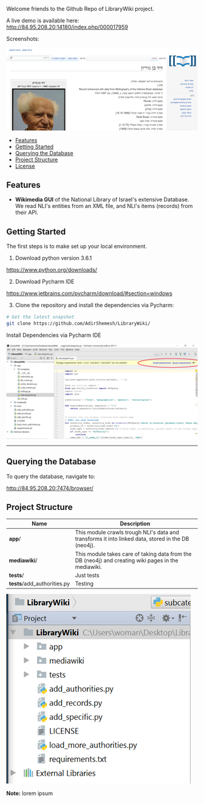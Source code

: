 Welcome friends to the Github Repo of LibraryWiki project.

A live demo is available here: http://84.95.208.20:14180/index.php/000017959

Screenshots:

<img src="ben-gurion.PNG">


- [Features](#features)
- [Getting Started](#getting-started)
- [Querying the Database](#querying-the-database)
- [Project Structure](#project-structure) 
- [License](#license)




Features
--------


- **Wikimedia GUI** of the National Library of Israel's extensive Database. We read NLI's entities from an XML file, and NLI's items (records) from their API.


Getting Started
---------------

The first steps is to make set up your local environment.

1) Download python version 3.6.1

https://www.python.org/downloads/

2) Download Pycharm IDE

https://www.jetbrains.com/pycharm/download/#section=windows

3) Clone the repository and install the dependencies via Pycharm:

```bash
# Get the latest snapshot
git clone https://github.com/AdirShemesh/LibraryWiki/

```

Install Dependencies via Pycharm IDE

<img src="pycharm.png">



<hr>

Querying the Database
---------------

To query the database, navigate to:

http://84.95.208.20:7474/browser/




Project Structure
-----------------

| Name                               | Description                                                  |
| ---------------------------------- | ------------------------------------------------------------ |
| **app**/                           | This module crawls trough NLI's data and transforms it into linked data, stored in the DB (neo4j).                                                                                         |
| **mediawiki**/                     | This module takes care of taking data from the DB (neo4j) and creating wiki pages in the mediawiki.                                                                                      |
| **tests**/                         | Just tests                                                   |
| **tests**/add_authorities.py       | Testing                                                      |


<img src="LibraryWiki-files.PNG">


**Note:** lorem ipsum


